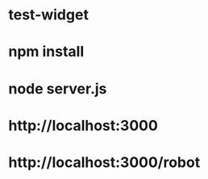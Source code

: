 # test-widget
# npm install 
# node server.js
# http://localhost:3000
# http://localhost:3000/robot 


